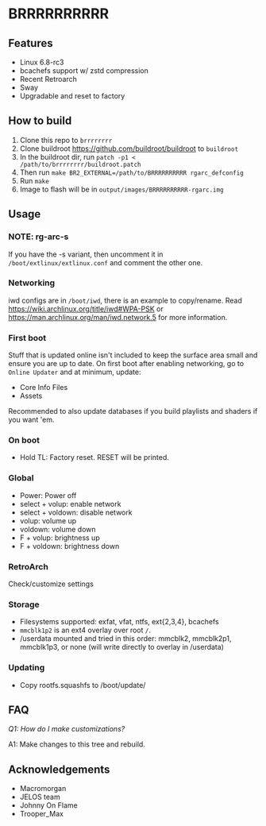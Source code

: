 # BRRRRRRRRRR

## Features

- Linux 6.8-rc3
- bcachefs support w/ zstd compression
- Recent Retroarch
- Sway
- Upgradable and reset to factory

## How to build

1. Clone this repo to `brrrrrrrr`
2. Clone buildroot https://github.com/buildroot/buildroot to `buildroot`
3. In the buildroot dir, run `patch -p1 < /path/to/brrrrrrrr/buildroot.patch`
4. Then run `make BR2_EXTERNAL=/path/to/BRRRRRRRRRR rgarc_defconfig`
3. Run `make`
4. Image to flash will be in `output/images/BRRRRRRRRRR-rgarc.img`

## Usage

### NOTE: rg-arc-s

If you have the -s variant, then uncomment it in `/boot/extlinux/extlinux.conf`
and comment the other one.

### Networking

iwd configs are in `/boot/iwd`, there is an example to copy/rename. Read
https://wiki.archlinux.org/title/iwd#WPA-PSK or
https://man.archlinux.org/man/iwd.network.5 for more information.

### First boot

Stuff that is updated online isn't included to keep the surface area small and
ensure you are up to date. On first boot after enabling networking, go to
`Online Updater` and at minimum, update:

- Core Info Files
- Assets

Recommended to also update databases if you build playlists and shaders if you
want 'em.

### On boot

- Hold TL:            Factory reset. RESET will be printed.

### Global

- Power:              Power off
- select + volup:     enable network
- select + voldown:   disable network
- volup:              volume up
- voldown:            volume down
- F + volup:          brightness up
- F + voldown:        brightness down

### RetroArch

Check/customize settings

### Storage

- Filesystems supported: exfat, vfat, ntfs, ext{2,3,4}, bcachefs
- `mmcblk1p2` is an ext4 overlay over root `/`.
- /userdata mounted and tried in this order: mmcblk2, mmcblk2p1, mmcblk1p3, or none (will
  write directly to overlay in /userdata)

### Updating

- Copy rootfs.squashfs to /boot/update/

## FAQ

*Q1: How do I make customizations?*

A1: Make changes to this tree and rebuild.

## Acknowledgements

- Macromorgan
- JELOS team
- Johnny On Flame
- Trooper\_Max
